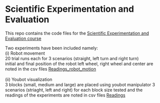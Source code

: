 # Scientific Experimentation and Evaluation  <br> 
This repo contains the code files for the [Scientific Experimentation and Evaluation course](https://eva2.inf.h-brs.de/studium/curriculum/2017/matrix/mas/338/en/)  

Two experiments have been included namely: <br>
(i) Robot movement <br> 
20 trial runs each for 3 scenarios (straight, left turn and right turn) <br> 
initial and final position of the robot left wheel, right wheel and center are noted in the csv files [Readings_robot_motion](src/Readings_robot_motion/)
<br>
<br> 
(ii) Youbot visualization <br> 
3 blocks (small, medium and large) are placed using youbot manipulator 
3 scenarios (striaght, left and right) for each block size tested and the readings of the experiments are noted in csv files [Readings](src/Readings/)




